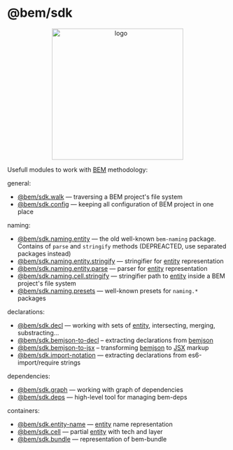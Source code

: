 # @bem/sdk

<div align="center">
    <img width="300" height="300" src="https://rawgithub.com/bem/bem-sdk/master/logo.svg" alt="logo" />
</div>

Usefull modules to work with [BEM][] methodology:

general:

* [@bem/sdk.walk](https://github.com/bem/bem-sdk/tree/master/packages/walk) — traversing a BEM project's file system
* [@bem/sdk.config](https://github.com/bem/bem-sdk/tree/master/packages/config) — keeping all configuration of BEM project in one place

naming:

* [@bem/sdk.naming.entity](https://github.com/bem/bem-sdk/tree/master/packages/naming.entity) — the old well-known `bem-naming` package. Contains of `parse` and `stringify` methods (DEPREACTED, use separated packages instead)
* [@bem/sdk.naming.entity.stringify](https://github.com/bem/bem-sdk/tree/master/packages/naming.entity.stringify) — stringifier for [entity][] representation
* [@bem/sdk.naming.entity.parse](https://github.com/bem/bem-sdk/tree/master/packages/naming.entity.parse) — parser for [entity][] representation
* [@bem/sdk.naming.cell.stringify](https://github.com/bem/bem-sdk/tree/master/packages/naming.cell.stringify) — stringifier path to [entity][] inside a BEM project's file system
* [@bem/sdk.naming.presets](https://github.com/bem/bem-sdk/tree/master/packages/naming.presets) — well-known presets for `naming.*` packages

declarations:

* [@bem/sdk.decl](https://github.com/bem/bem-sdk/tree/master/packages/decl) — working with sets of [entity][], intersecting, merging, substracting...
* [@bem/sdk.bemjson-to-decl](https://github.com/bem/bem-sdk/tree/master/packages/bemjson-to-decl) – extracting declarations from [bemjson][]
* [@bem/sdk.bemjson-to-jsx](https://github.com/bem/bem-sdk/tree/master/packages/bemjson-to-jsx) – transforming [bemjson] to [JSX][] markup
* [@bem/sdk.import-notation](https://github.com/bem/bem-sdk/tree/master/packages/import-notation) — extracting declarations from es6-import/require strings

dependencies:

* [@bem/sdk.graph](https://github.com/bem/bem-sdk/tree/master/packages/graph) — working with graph of dependencies
* [@bem/sdk.deps](https://github.com/bem/bem-sdk/tree/master/packages/deps) — high-level tool for managing bem-deps

containers:

* [@bem/sdk.entity-name](https://github.com/bem/bem-sdk/tree/master/packages/naming.entity) — [entity][] name representation
* [@bem/sdk.cell](https://github.com/bem/bem-sdk/tree/master/packages/cell) — partial [entity][] with tech and layer
* [@bem/sdk.bundle](https://github.com/bem/bem-sdk/tree/master/packages/bundle) — representation of bem-bundle

[BEM]: https://en.bem.info
[entity]: https://en.bem.info/methodology/key-concepts/#bem-entity
[bemjson]: https://en.bem.info/platform/bemjson/
[JSX]: https://facebook.github.io/react/docs/introducing-jsx.html
